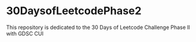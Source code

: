 # 30DaysofLeetcodePhase2
This repository is dedicated to the 30 Days of Leetcode Challenge Phase II with GDSC CUI
